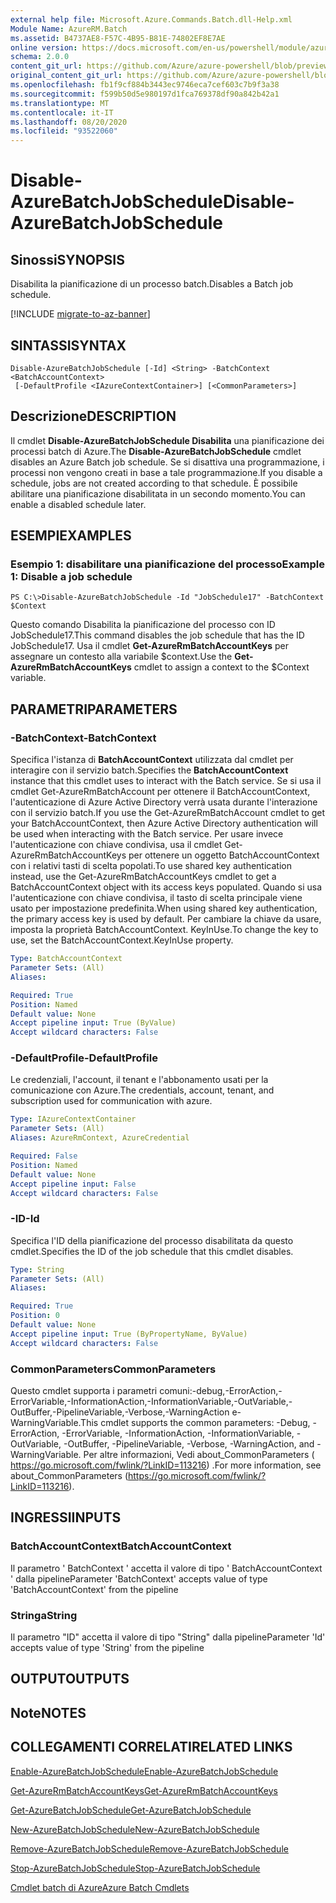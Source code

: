 ```yaml
---
external help file: Microsoft.Azure.Commands.Batch.dll-Help.xml
Module Name: AzureRM.Batch
ms.assetid: B4737AE8-F57C-4B95-B81E-74802EF8E7AE
online version: https://docs.microsoft.com/en-us/powershell/module/azurerm.batch/disable-azurebatchjobschedule
schema: 2.0.0
content_git_url: https://github.com/Azure/azure-powershell/blob/preview/src/ResourceManager/AzureBatch/Commands.Batch/help/Disable-AzureBatchJobSchedule.md
original_content_git_url: https://github.com/Azure/azure-powershell/blob/preview/src/ResourceManager/AzureBatch/Commands.Batch/help/Disable-AzureBatchJobSchedule.md
ms.openlocfilehash: fb1f9cf884b3443ec9746eca7cef603c7b9f3a38
ms.sourcegitcommit: f599b50d5e980197d1fca769378df90a842b42a1
ms.translationtype: MT
ms.contentlocale: it-IT
ms.lasthandoff: 08/20/2020
ms.locfileid: "93522060"
---
```

# <span data-ttu-id="c93e3-101">Disable-AzureBatchJobSchedule</span><span class="sxs-lookup"><span data-stu-id="c93e3-101">Disable-AzureBatchJobSchedule</span></span>

## <span data-ttu-id="c93e3-102">Sinossi</span><span class="sxs-lookup"><span data-stu-id="c93e3-102">SYNOPSIS</span></span>
<span data-ttu-id="c93e3-103">Disabilita la pianificazione di un processo batch.</span><span class="sxs-lookup"><span data-stu-id="c93e3-103">Disables a Batch job schedule.</span></span>

[!INCLUDE [migrate-to-az-banner](../../includes/migrate-to-az-banner.md)]

## <span data-ttu-id="c93e3-104">SINTASSI</span><span class="sxs-lookup"><span data-stu-id="c93e3-104">SYNTAX</span></span>

```
Disable-AzureBatchJobSchedule [-Id] <String> -BatchContext <BatchAccountContext>
 [-DefaultProfile <IAzureContextContainer>] [<CommonParameters>]
```

## <span data-ttu-id="c93e3-105">Descrizione</span><span class="sxs-lookup"><span data-stu-id="c93e3-105">DESCRIPTION</span></span>
<span data-ttu-id="c93e3-106">Il cmdlet **Disable-AzureBatchJobSchedule Disabilita** una pianificazione dei processi batch di Azure.</span><span class="sxs-lookup"><span data-stu-id="c93e3-106">The **Disable-AzureBatchJobSchedule** cmdlet disables an Azure Batch job schedule.</span></span>
<span data-ttu-id="c93e3-107">Se si disattiva una programmazione, i processi non vengono creati in base a tale programmazione.</span><span class="sxs-lookup"><span data-stu-id="c93e3-107">If you disable a schedule, jobs are not created according to that schedule.</span></span>
<span data-ttu-id="c93e3-108">È possibile abilitare una pianificazione disabilitata in un secondo momento.</span><span class="sxs-lookup"><span data-stu-id="c93e3-108">You can enable a disabled schedule later.</span></span>

## <span data-ttu-id="c93e3-109">ESEMPI</span><span class="sxs-lookup"><span data-stu-id="c93e3-109">EXAMPLES</span></span>

### <span data-ttu-id="c93e3-110">Esempio 1: disabilitare una pianificazione del processo</span><span class="sxs-lookup"><span data-stu-id="c93e3-110">Example 1: Disable a job schedule</span></span>
```
PS C:\>Disable-AzureBatchJobSchedule -Id "JobSchedule17" -BatchContext $Context
```

<span data-ttu-id="c93e3-111">Questo comando Disabilita la pianificazione del processo con ID JobSchedule17.</span><span class="sxs-lookup"><span data-stu-id="c93e3-111">This command disables the job schedule that has the ID JobSchedule17.</span></span>
<span data-ttu-id="c93e3-112">Usa il cmdlet **Get-AzureRmBatchAccountKeys** per assegnare un contesto alla variabile $context.</span><span class="sxs-lookup"><span data-stu-id="c93e3-112">Use the **Get-AzureRmBatchAccountKeys** cmdlet to assign a context to the $Context variable.</span></span>

## <span data-ttu-id="c93e3-113">PARAMETRI</span><span class="sxs-lookup"><span data-stu-id="c93e3-113">PARAMETERS</span></span>

### <span data-ttu-id="c93e3-114">-BatchContext</span><span class="sxs-lookup"><span data-stu-id="c93e3-114">-BatchContext</span></span>
<span data-ttu-id="c93e3-115">Specifica l'istanza di **BatchAccountContext** utilizzata dal cmdlet per interagire con il servizio batch.</span><span class="sxs-lookup"><span data-stu-id="c93e3-115">Specifies the **BatchAccountContext** instance that this cmdlet uses to interact with the Batch service.</span></span>
<span data-ttu-id="c93e3-116">Se si usa il cmdlet Get-AzureRmBatchAccount per ottenere il BatchAccountContext, l'autenticazione di Azure Active Directory verrà usata durante l'interazione con il servizio batch.</span><span class="sxs-lookup"><span data-stu-id="c93e3-116">If you use the Get-AzureRmBatchAccount cmdlet to get your BatchAccountContext, then Azure Active Directory authentication will be used when interacting with the Batch service.</span></span> <span data-ttu-id="c93e3-117">Per usare invece l'autenticazione con chiave condivisa, usa il cmdlet Get-AzureRmBatchAccountKeys per ottenere un oggetto BatchAccountContext con i relativi tasti di scelta popolati.</span><span class="sxs-lookup"><span data-stu-id="c93e3-117">To use shared key authentication instead, use the Get-AzureRmBatchAccountKeys cmdlet to get a BatchAccountContext object with its access keys populated.</span></span> <span data-ttu-id="c93e3-118">Quando si usa l'autenticazione con chiave condivisa, il tasto di scelta principale viene usato per impostazione predefinita.</span><span class="sxs-lookup"><span data-stu-id="c93e3-118">When using shared key authentication, the primary access key is used by default.</span></span> <span data-ttu-id="c93e3-119">Per cambiare la chiave da usare, imposta la proprietà BatchAccountContext. KeyInUse.</span><span class="sxs-lookup"><span data-stu-id="c93e3-119">To change the key to use, set the BatchAccountContext.KeyInUse property.</span></span>

```yaml
Type: BatchAccountContext
Parameter Sets: (All)
Aliases: 

Required: True
Position: Named
Default value: None
Accept pipeline input: True (ByValue)
Accept wildcard characters: False
```

### <span data-ttu-id="c93e3-120">-DefaultProfile</span><span class="sxs-lookup"><span data-stu-id="c93e3-120">-DefaultProfile</span></span>
<span data-ttu-id="c93e3-121">Le credenziali, l'account, il tenant e l'abbonamento usati per la comunicazione con Azure.</span><span class="sxs-lookup"><span data-stu-id="c93e3-121">The credentials, account, tenant, and subscription used for communication with azure.</span></span>

```yaml
Type: IAzureContextContainer
Parameter Sets: (All)
Aliases: AzureRmContext, AzureCredential

Required: False
Position: Named
Default value: None
Accept pipeline input: False
Accept wildcard characters: False
```

### <span data-ttu-id="c93e3-122">-ID</span><span class="sxs-lookup"><span data-stu-id="c93e3-122">-Id</span></span>
<span data-ttu-id="c93e3-123">Specifica l'ID della pianificazione del processo disabilitata da questo cmdlet.</span><span class="sxs-lookup"><span data-stu-id="c93e3-123">Specifies the ID of the job schedule that this cmdlet disables.</span></span>

```yaml
Type: String
Parameter Sets: (All)
Aliases: 

Required: True
Position: 0
Default value: None
Accept pipeline input: True (ByPropertyName, ByValue)
Accept wildcard characters: False
```

### <span data-ttu-id="c93e3-124">CommonParameters</span><span class="sxs-lookup"><span data-stu-id="c93e3-124">CommonParameters</span></span>
<span data-ttu-id="c93e3-125">Questo cmdlet supporta i parametri comuni:-debug,-ErrorAction,-ErrorVariable,-InformationAction,-InformationVariable,-OutVariable,-OutBuffer,-PipelineVariable,-Verbose,-WarningAction e-WarningVariable.</span><span class="sxs-lookup"><span data-stu-id="c93e3-125">This cmdlet supports the common parameters: -Debug, -ErrorAction, -ErrorVariable, -InformationAction, -InformationVariable, -OutVariable, -OutBuffer, -PipelineVariable, -Verbose, -WarningAction, and -WarningVariable.</span></span> <span data-ttu-id="c93e3-126">Per altre informazioni, Vedi about_CommonParameters ( https://go.microsoft.com/fwlink/?LinkID=113216) .</span><span class="sxs-lookup"><span data-stu-id="c93e3-126">For more information, see about_CommonParameters (https://go.microsoft.com/fwlink/?LinkID=113216).</span></span>

## <span data-ttu-id="c93e3-127">INGRESSI</span><span class="sxs-lookup"><span data-stu-id="c93e3-127">INPUTS</span></span>

### <span data-ttu-id="c93e3-128">BatchAccountContext</span><span class="sxs-lookup"><span data-stu-id="c93e3-128">BatchAccountContext</span></span>
<span data-ttu-id="c93e3-129">Il parametro ' BatchContext ' accetta il valore di tipo ' BatchAccountContext ' dalla pipeline</span><span class="sxs-lookup"><span data-stu-id="c93e3-129">Parameter 'BatchContext' accepts value of type 'BatchAccountContext' from the pipeline</span></span>

### <span data-ttu-id="c93e3-130">Stringa</span><span class="sxs-lookup"><span data-stu-id="c93e3-130">String</span></span>
<span data-ttu-id="c93e3-131">Il parametro "ID" accetta il valore di tipo "String" dalla pipeline</span><span class="sxs-lookup"><span data-stu-id="c93e3-131">Parameter 'Id' accepts value of type 'String' from the pipeline</span></span>

## <span data-ttu-id="c93e3-132">OUTPUT</span><span class="sxs-lookup"><span data-stu-id="c93e3-132">OUTPUTS</span></span>

## <span data-ttu-id="c93e3-133">Note</span><span class="sxs-lookup"><span data-stu-id="c93e3-133">NOTES</span></span>

## <span data-ttu-id="c93e3-134">COLLEGAMENTI CORRELATI</span><span class="sxs-lookup"><span data-stu-id="c93e3-134">RELATED LINKS</span></span>

[<span data-ttu-id="c93e3-135">Enable-AzureBatchJobSchedule</span><span class="sxs-lookup"><span data-stu-id="c93e3-135">Enable-AzureBatchJobSchedule</span></span>](./Enable-AzureBatchJobSchedule.md)

[<span data-ttu-id="c93e3-136">Get-AzureRmBatchAccountKeys</span><span class="sxs-lookup"><span data-stu-id="c93e3-136">Get-AzureRmBatchAccountKeys</span></span>](./Get-AzureRmBatchAccountKeys.md)

[<span data-ttu-id="c93e3-137">Get-AzureBatchJobSchedule</span><span class="sxs-lookup"><span data-stu-id="c93e3-137">Get-AzureBatchJobSchedule</span></span>](./Get-AzureBatchJobSchedule.md)

[<span data-ttu-id="c93e3-138">New-AzureBatchJobSchedule</span><span class="sxs-lookup"><span data-stu-id="c93e3-138">New-AzureBatchJobSchedule</span></span>](./New-AzureBatchJobSchedule.md)

[<span data-ttu-id="c93e3-139">Remove-AzureBatchJobSchedule</span><span class="sxs-lookup"><span data-stu-id="c93e3-139">Remove-AzureBatchJobSchedule</span></span>](./Remove-AzureBatchJobSchedule.md)

[<span data-ttu-id="c93e3-140">Stop-AzureBatchJobSchedule</span><span class="sxs-lookup"><span data-stu-id="c93e3-140">Stop-AzureBatchJobSchedule</span></span>](./Stop-AzureBatchJobSchedule.md)

[<span data-ttu-id="c93e3-141">Cmdlet batch di Azure</span><span class="sxs-lookup"><span data-stu-id="c93e3-141">Azure Batch Cmdlets</span></span>](./AzureRM.Batch.md)


